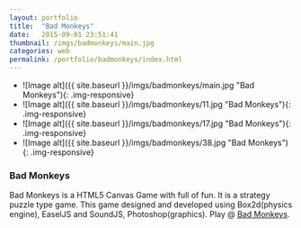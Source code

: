 ```yaml
---
layout: portfolio
title:  "Bad Monkeys"
date:   2015-09-01 23:51:41
thumbnail: /imgs/badmonkeys/main.jpg
categories: web
permalink: /portfolio/badmonkeys/index.html
---
```


- ![Image alt]({{ site.baseurl }}/imgs/badmonkeys/main.jpg "Bad Monkeys"){: .img-responsive}
- ![Image alt]({{ site.baseurl }}/imgs/badmonkeys/11.jpg "Bad Monkeys"){: .img-responsive}
- ![Image alt]({{ site.baseurl }}/imgs/badmonkeys/17.jpg "Bad Monkeys"){: .img-responsive}
- ![Image alt]({{ site.baseurl }}/imgs/badmonkeys/38.jpg "Bad Monkeys"){: .img-responsive}


### Bad Monkeys

Bad Monkeys is a HTML5 Canvas Game with full of fun. It is a strategy puzzle type game. 
This game designed and developed using Box2d(physics engine), EaselJS and SoundJS, Photoshop(graphics). 
Play @ [Bad Monkeys][badmonkeys].


[badmonkeys]:      http://jquery404.com/lab/badmonkeys/